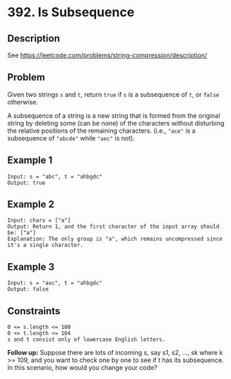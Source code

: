 # 392. Is Subsequence

## Description
See https://leetcode.com/problems/string-compression/description/

## Problem
Given two strings `s` and `t`, return `true` if `s` is a subsequence of `t`, or `false` otherwise.

A subsequence of a string is a new string that is formed from the original string by deleting some (can be none) of the characters without disturbing the relative positions of the remaining characters. (i.e., `"ace"` is a subsequence of `"abcde"` while `"aec"` is not).

## Example 1

```
Input: s = "abc", t = "ahbgdc"
Output: true
```

## Example 2

```
Input: chars = ["a"]
Output: Return 1, and the first character of the input array should be: ["a"]
Explanation: The only group is "a", which remains uncompressed since it's a single character.
```

## Example 3

```
Input: s = "axc", t = "ahbgdc"
Output: false
```

## Constraints

```
0 <= s.length <= 100
0 <= t.length <= 104
s and t consist only of lowercase English letters.
```

**Follow up:** Suppose there are lots of incoming s, say s1, s2, ..., sk where k >= 109, and you want to check one by one to see if t has its subsequence. In this scenario, how would you change your code?